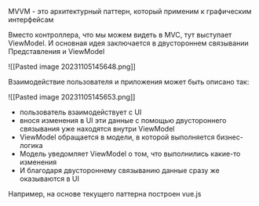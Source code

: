 MVVM - это архитектурный паттерн, который применим к графическим интерфейсам

Вместо контроллера, что мы можем видеть в MVC, тут выступает ViewModel. И основная идея заключается в двустороннем связывании Представления и ViewModel

![[Pasted image 20231105145648.png]]

Взаимодействие пользователя и приложения может быть описано так:

![[Pasted image 20231105145653.png]]

- пользователь взаимодействует с UI
- внося изменения в UI эти данные с помощью двустороннего связывания уже находятся внутри ViewModel
- ViewModel обращается в модели, в которой выполняется бизнес-логика
- Модель уведомляет ViewModel о том, что выполнились какие-то изменения
- И благодаря двустороннему связыванию данные сразу же оказываются в UI

Например, на основе текущего паттерна построен vue.js